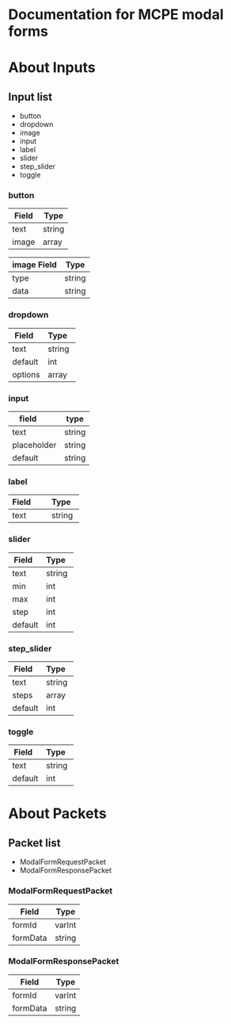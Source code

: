 # Documentation for MCPE modal forms


# About Inputs

## Input list
+ button
+ dropdown
+ image
+ input
+ label
+ slider
+ step_slider
+ toggle

### button
| Field | Type   |
| ----- | ----   |
| text  | string |
| image | array  |

| image Field | Type   |
| ----------- | ------ |
| type        | string |
| data        | string |

### dropdown
| Field   | Type   |
| ------- | ------ |
| text    | string |
| default | int    |
| options | array  |


### input

| field       | type   |
| ----------- | ------ |
| text        | string |
| placeholder | string |
| default     | string |



### label
| Field       | Type   |
| ----------- | ------ |
| text        | string |

### slider
| Field   | Type   |
| ------- | ------ |
| text    | string |
| min     | int    |
| max     | int    |
| step    | int    |
| default | int    |

### step_slider
| Field   | Type   |
| ------- | ------ |
| text    | string |
| steps   | array  |
| default | int    |

### toggle
| Field   | Type   |
| ------- | ------ |
| text    | string |
| default | int    |



# About Packets

## Packet list
+ ModalFormRequestPacket
+ ModalFormResponsePacket

### ModalFormRequestPacket
| Field     | Type   |
| --------- | ------ |
| formId    | varInt |
| formData  | string |

### ModalFormResponsePacket
| Field     | Type   |
| --------- | ------ |
| formId    | varInt |
| formData  | string |
